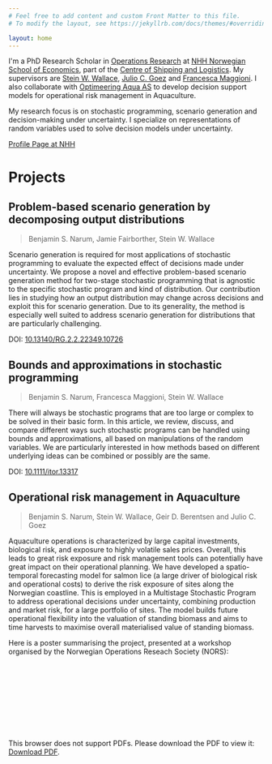 ```yaml
---
# Feel free to add content and custom Front Matter to this file.
# To modify the layout, see https://jekyllrb.com/docs/themes/#overriding-theme-defaults

layout: home
---
```


I'm a PhD Research Scholar in [Operations Research](https://en.wikipedia.org/wiki/Operations_research) at [NHH Norwegian School of Economics](https://www.nhh.no/), part of the [Centre of Shipping and Logistics](https://www.nhh.no/en/research-centres/shipping-and-logistics/). My supervisors are [Stein W. Wallace](https://www.nhh.no/en/employees/faculty/stein-w.-wallace/), [Julio C. Goez](https://www.nhh.no/en/employees/faculty/julio-cesar-goez/) and  [Francesca Maggioni](https://www.francescamaggioni.it/index.php?id=home). I also collaborate with [Optimeering Aqua AS](https://optimeeringaqua.com/) to develop decision support models for operational risk management in Aquaculture. 

My research focus is on stochastic programming, scenario generation and decision-making under uncertainty. I specialize on representations of random variables used to solve decision models under uncertainty.

[Profile Page at NHH](https://www.nhh.no/en/employees/faculty/benjamin-narum/)

# Projects

## Problem-based scenario generation by decomposing output distributions

> Benjamin S. Narum, Jamie Fairborther, Stein W. Wallace

Scenario generation is required for most applications of stochastic programming to evaluate the expected effect of decisions made under uncertainty. We propose a novel and effective problem-based scenario generation method for two-stage stochastic programming that is agnostic to the specific stochastic program and kind of distribution. Our contribution lies in studying how an output distribution may change across decisions and exploit this for scenario generation. Due to its generality, the method is especially well suited to address scenario generation for distributions that are particularly challenging.

DOI: [10.13140/RG.2.2.22349.10726](http://dx.doi.org/10.13140/RG.2.2.22349.10726)

## Bounds and approximations in stochastic programming

> Benjamin S. Narum, Francesca Maggioni, Stein W. Wallace

There will always be stochastic programs that are too large or complex to be solved in their basic form. In this article, we review, discuss, and compare different ways such stochastic programs can be handled using bounds and approximations, all based on manipulations of the random variables. We are particularly interested in how methods based on different underlying ideas can be combined or possibly are the same.

DOI: [10.1111/itor.13317](http://doi.org/10.1111/itor.13317)

## Operational risk management in Aquaculture

> Benjamin S. Narum, Stein W. Wallace, Geir D. Berentsen and Julio C. Goez

Aquaculture operations is characterized by large capital investments, biological risk, and exposure to highly volatile sales prices. Overall, this leads to great risk exposure and risk management tools can potentially have great impact on their operational planning. We have developed a spatio-temporal forecasting model for salmon lice (a large driver of biological risk and operational costs) to derive the risk exposure of sites along the Norwegian coastline. This is employed in a Multistage Stochastic Program to address operational decisions under uncertainty, combining production and market risk, for a large portfolio of sites. The model builds future operational flexibility into the valuation of standing biomass and aims to time harvests to maximise overall materialised value of standing biomass.

Here is a poster summarising the project, presented at a workshop organised by the Norwegian Operations Reseach Society (NORS):
<object data="resources/AquaculturePoster.pdf" type="application/pdf" width="700px" height="700px">
    <embed src="resources/AquaculturePoster.pdf">
        <p>This browser does not support PDFs. Please download the PDF to view it: <a href="resources/AquaculturePoster.pdf">Download PDF</a>.</p>
    </embed>
</object>
